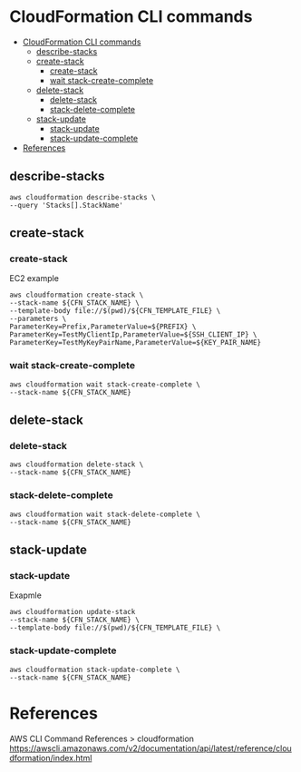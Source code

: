 # CloudFormation CLI commands
- [CloudFormation CLI commands](#cloudformation-cli-commands)
  - [describe-stacks](#describe-stacks)
  - [create-stack](#create-stack)
    - [create-stack](#create-stack-1)
    - [wait stack-create-complete](#wait-stack-create-complete)
  - [delete-stack](#delete-stack)
    - [delete-stack](#delete-stack-1)
    - [stack-delete-complete](#stack-delete-complete)
  - [stack-update](#stack-update)
    - [stack-update](#stack-update-1)
    - [stack-update-complete](#stack-update-complete)
- [References](#references)

## describe-stacks

```
aws cloudformation describe-stacks \
--query 'Stacks[].StackName'
```

## create-stack
### create-stack

EC2 example

```
aws cloudformation create-stack \
--stack-name ${CFN_STACK_NAME} \
--template-body file://$(pwd)/${CFN_TEMPLATE_FILE} \
--parameters \
ParameterKey=Prefix,ParameterValue=${PREFIX} \
ParameterKey=TestMyClientIp,ParameterValue=${SSH_CLIENT_IP} \
ParameterKey=TestMyKeyPairName,ParameterValue=${KEY_PAIR_NAME}
```

### wait stack-create-complete

```
aws cloudformation wait stack-create-complete \
--stack-name ${CFN_STACK_NAME} 
```

## delete-stack
### delete-stack

```
aws cloudformation delete-stack \
--stack-name ${CFN_STACK_NAME}
```

### stack-delete-complete

```
aws cloudformation wait stack-delete-complete \
--stack-name ${CFN_STACK_NAME}
```

## stack-update 
### stack-update

Exapmle

```
aws cloudformation update-stack
--stack-name ${CFN_STACK_NAME} \
--template-body file://$(pwd)/${CFN_TEMPLATE_FILE} \
```

### stack-update-complete

```
aws cloudformation stack-update-complete \
--stack-name ${CFN_STACK_NAME}
```

# References

AWS CLI Command References > cloudformation
https://awscli.amazonaws.com/v2/documentation/api/latest/reference/cloudformation/index.html
